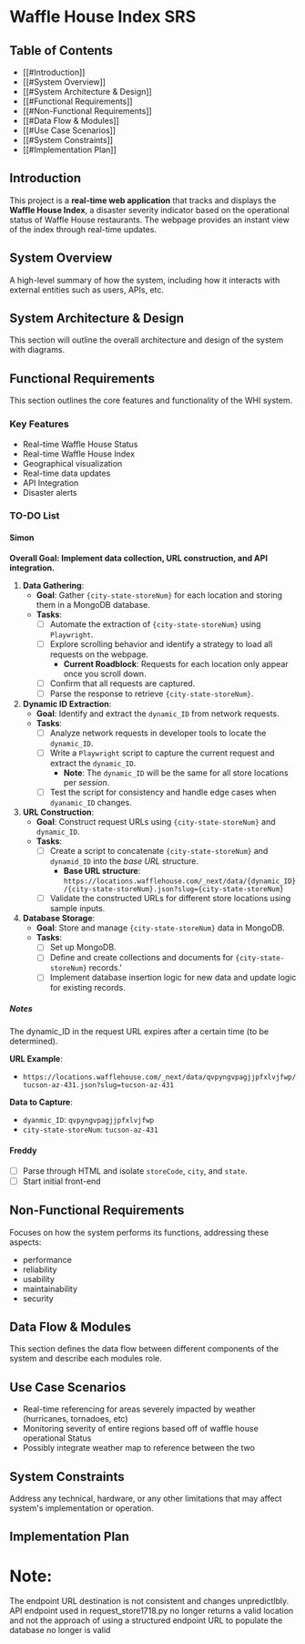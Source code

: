 
# Waffle House Index SRS

## Table of Contents

- [[#Introduction]]
- [[#System Overview]]
- [[#System Architecture & Design]]
- [[#Functional Requirements]]
- [[#Non-Functional Requirements]]
- [[#Data Flow & Modules]]
- [[#Use Case Scenarios]]
- [[#System Constraints]]
- [[#Implementation Plan]]

## Introduction

This project is a **real-time web application** that tracks and displays the **Waffle House Index**, a disaster severity indicator based on the operational status of Waffle House restaurants. The webpage provides an instant view of the index through real-time updates.


## System Overview

A high-level summary of how the system, including how it interacts with external entities such as users, APIs, etc.

## System Architecture & Design

This section will outline the overall architecture and design of the system with diagrams.

## Functional Requirements

This section outlines the core features and functionality of the WHI system.

### Key Features

- Real-time Waffle House Status
- Real-time Waffle House Index
- Geographical visualization
- Real-time data updates
- API Integration
- Disaster alerts

### TO-DO List

#### Simon

**Overall Goal: Implement data collection, URL construction, and API integration.**

1. **Data Gathering**:
	- **Goal**: Gather `{city-state-storeNum}` for each location and storing them in a MongoDB database.
	- **Tasks**:
		- [ ] Automate the extraction of `{city-state-storeNum}` using `Playwright`.
		- [ ] Explore scrolling behavior and identify a strategy to load all requests on the webpage.
			- **Current Roadblock**: Requests for each location only appear once you scroll down.
		- [ ] Confirm that all requests are captured.
		- [ ] Parse the response to retrieve `{city-state-storeNum}`.
2. **Dynamic ID Extraction**:
	- **Goal**: Identify and extract the `dynamic_ID` from network requests.
	- **Tasks**:
		- [ ] Analyze network requests in developer tools to locate the `dynamic_ID`.
		- [ ] Write a `Playwright` script to capture the current request and extract the `dynamic_ID`.
			- **Note**: The `dynamic_ID` will be the same for all store locations per *session*.
		- [ ] Test the script for consistency and handle edge cases when `dyanamic_ID` changes.
		
3. **URL Construction**:
	- **Goal**: Construct request URLs using `{city-state-storeNum}` and `dynamic_ID`.
	- **Tasks**:
		- [ ] Create a script to concatenate `{city-state-storeNum}` and `dynamid_ID` into the *base URL* structure.
			- **Base URL structure**: `https://locations.wafflehouse.com/_next/data/{dynamic_ID}/{city-state-storeNum}.json?slug={city-state-storeNum}`
		- [ ] Validate the constructed URLs for different store locations using sample inputs.

4. **Database Storage**:
	- **Goal**: Store and manage `{city-state-storeNum}` data in MongoDB.
	- **Tasks**:
		- [ ] Set up MongoDB.
		- [ ] Define and create collections and documents for `{city-state-storeNum}` records.'
		- [ ] Implement database insertion logic for new data and update logic for existing records.

##### Notes

The dynamic_ID in the request URL expires after a certain time (to be determined).

**URL Example**:

- `https://locations.wafflehouse.com/_next/data/qvpyngvpagjjpfxlvjfwp/tucson-az-431.json?slug=tucson-az-431`

**Data to Capture**:

- `dyanmic_ID`: `qvpyngvpagjjpfxlvjfwp`
- `city-state-storeNum`: `tucson-az-431`

#### Freddy

- [ ] Parse through HTML and isolate `storeCode`, `city`, and `state`.
- [ ] Start initial front-end

## Non-Functional Requirements

Focuses on how the system performs its functions, addressing these aspects:
- performance
- reliability
- usability
- maintainability
- security

## Data Flow & Modules

This section defines the data flow between different components of the system and describe each modules role.

## Use Case Scenarios

- Real-time referencing for areas severely impacted by weather (hurricanes, tornadoes, etc)
- Monitoring severity of entire regions based off of waffle house operational Status
- Possibly integrate weather map to reference between the two

## System Constraints

Address any technical, hardware, or any other limitations that may affect system's implementation or operation.

## Implementation Plan

# Note: 
The endpoint URL destination is not consistent and changes unpredictlbly. API endpoint used in request_store1718.py no longer returns a valid location and not the approach of using a structured endpoint URL to populate the database no longer is valid

